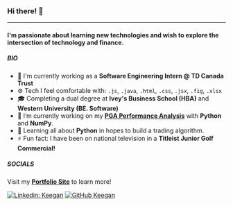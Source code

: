 ### Hi there! 👋
---
#### I'm passionate about learning new technologies and wish to explore the intersection of technology and finance. 

##### BIO
- 🏢 I'm currently working as a **Software Engineering Intern @ TD Canada Trust**
- ⚙️ Tech I feel comfortable with: `.js`, `.java`, `.html`, `.css`, `.jsx`, `.fig`, `.xlsx`
- 🎓 Completing a dual degree at **Ivey's Business School (HBA)** and **Western University (BE. Software)**
- 🔭 I’m currently working on my **[PGA Performance Analysis](https://github.com/kMongru/pga-performance-analysis)** with **Python** and **NumPy**.
- 🌱 Learning all about **Python** in hopes to build a trading algorithm. 
- ⚡ Fun fact: I have been on national television in a **Titleist Junior Golf Commercial!**

##### SOCIALS

Visit my **[Portfolio Site](https://keeganmongru.com)** to learn more! 

[![Linkedin: Keegan](https://img.shields.io/badge/-Keegan-blue?style=flat-square&logo=Linkedin&logoColor=white&link=https://www.linkedin.com/in/keegan-mongru/)](https://www.linkedin.com/in/keegan-mongru/)
[![GitHub Keegan](https://img.shields.io/github/followers/kMongru?label=follow&style=social)](https://github.com/kMongru)


